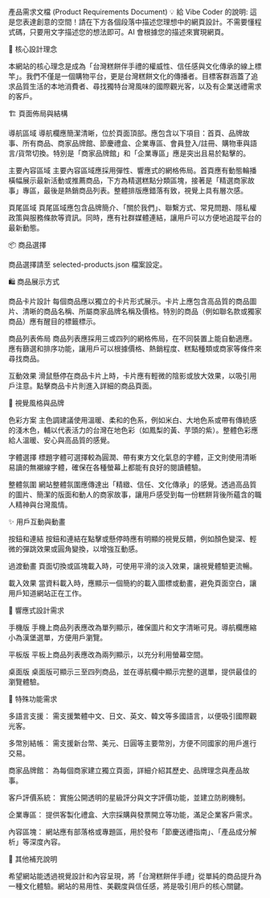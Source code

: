 產品需求文檔 (Product Requirements Document)
💡 給 Vibe Coder 的說明: 這是您表達創意的空間！請在下方各個段落中描述您理想中的網頁設計。不需要懂程式碼，只要用文字描述您的想法即可。AI 會根據您的描述來實現網頁。

🎯 核心設計理念
<!-- 請在這裡描述您的網站的核心理念和目標受眾 -->

<!-- 範例：我想要一個極簡風格的精品購物網站，目標客群是追求品質生活的都市白領 -->

本網站的核心理念是成為「台灣糕餅伴手禮的權威性、信任感與文化傳承的線上標竿」。我們不僅是一個購物平台，更是台灣糕餅文化的傳播者。目標客群涵蓋了追求品質生活的本地消費者、尋找獨特台灣風味的國際觀光客，以及有企業送禮需求的客戶。

🏗️ 頁面佈局與結構
<!-- 請描述您希望的頁面佈局 -->

<!-- 範例：頂部要有簡潔的導航欄，主體區域採用網格布局展示商品，底部要有聯絡資訊 -->

導航區域
導航欄應簡潔清晰，位於頁面頂部。應包含以下項目：首頁、品牌故事、所有商品、商家品牌館、節慶禮盒、企業專區、會員登入/註冊、購物車與語言/貨幣切換。特別是「商家品牌館」和「企業專區」應是突出且易於點擊的。

主要內容區域
主要內容區域應採用彈性、響應式的網格佈局。首頁應有動態輪播橫幅展示最新活動或推薦商品，下方為精選糕點分類區塊，接著是「精選商家故事」專區，最後是熱銷商品列表。整體排版應錯落有致，視覺上具有層次感。

頁尾區域
頁尾區域應包含品牌簡介、「關於我們」、聯繫方式、常見問題、隱私權政策與服務條款等資訊。同時，應有社群媒體連結，讓用戶可以方便地追蹤平台的最新動態。

📦 商品選擇
<!-- 商品選擇已移至 selected-products.json 檔案 -->

<!-- 請編輯 selected-products.json 來選擇您想要展示的商品 -->

商品選擇請至 selected-products.json 檔案設定。

🛍️ 商品展示方式
<!-- 請描述您希望如何展示商品 -->

<!-- 範例：每個商品用卡片展示，滑鼠懸停時有輕微放大效果，顯示商品圖片、名稱和價格 -->

商品卡片設計
每個商品應以獨立的卡片形式展示。卡片上應包含高品質的商品圖片、清晰的商品名稱、所屬商家品牌名稱及價格。特別的商品（例如聯名款或獨家商品）應有醒目的標籤標示。

商品列表佈局
商品列表應採用三或四列的網格佈局，在不同裝置上能自動適應。應有篩選和排序功能，讓用戶可以根據價格、熱銷程度、糕點種類或商家等條件來尋找商品。

互動效果
滑鼠懸停在商品卡片上時，卡片應有輕微的陰影或放大效果，以吸引用戶注意。點擊商品卡片則進入詳細的商品頁面。

🎨 視覺風格與品牌
<!-- 請描述您期望的視覺風格 -->

<!-- 範例：使用柔和的粉色系，搭配圓角設計，營造溫暖友善的感覺 -->

色彩方案
主色調建議使用溫暖、柔和的色系，例如米白、大地色系或帶有傳統感的淺木色，輔以代表活力的台灣在地色彩（如鳳梨的黃、芋頭的紫）。整體色彩應給人溫暖、安心與高品質的感覺。

字體選擇
標題字體可選擇較為圓潤、帶有東方文化氣息的字體，正文則使用清晰易讀的無襯線字體，確保在各種螢幕上都能有良好的閱讀體驗。

整體氛圍
網站整體氛圍應傳達出「精緻、信任、文化傳承」的感覺。透過高品質的圖片、簡潔的版面和動人的商家故事，讓用戶感受到每一份糕餅背後所蘊含的職人精神與台灣風情。

✨ 用戶互動與動畫
<!-- 請描述您希望的互動效果和動畫 -->

<!-- 範例：按鈕點擊時有漣漪效果，頁面載入時商品卡片依次淡入 -->

按鈕和連結
按鈕和連結在點擊或懸停時應有明顯的視覺反饋，例如顏色變深、輕微的彈跳效果或圓角變換，以增強互動感。

過渡動畫
頁面切換或區塊載入時，可使用平滑的淡入效果，讓視覺體驗更流暢。

載入效果
當資料載入時，應顯示一個簡約的載入圖標或動畫，避免頁面空白，讓用戶知道網站正在工作。

📱 響應式設計需求
<!-- 請描述在不同設備上的顯示需求 -->

<!-- 範例：手機上商品改為單列顯示，平板上顯示兩列，桌面顯示四列 -->

手機版
手機上商品列表應改為單列顯示，確保圖片和文字清晰可見。導航欄應縮小為漢堡選單，方便用戶瀏覽。

平板版
平板上商品列表應改為兩列顯示，以充分利用螢幕空間。

桌面版
桌面版可顯示三至四列商品，並在導航欄中顯示完整的選單，提供最佳的瀏覽體驗。

🎯 特殊功能需求
<!-- 如果有特殊功能需求，請在這裡描述 -->

<!-- 範例：需要商品搜索功能、價格篩選功能、商品詳情彈窗等 -->

多語言支援： 需支援繁體中文、日文、英文、韓文等多國語言，以便吸引國際觀光客。

多幣別結帳： 需支援新台幣、美元、日圓等主要幣別，方便不同國家的用戶進行交易。

商家品牌館： 為每個商家建立獨立頁面，詳細介紹其歷史、品牌理念與產品故事。

客戶評價系統： 實施公開透明的星級評分與文字評價功能，並建立防刷機制。

企業專區： 提供客製化禮盒、大宗採購與發票開立等功能，滿足企業客戶需求。

內容區塊： 網站應有部落格或專題區，用於發布「節慶送禮指南」、「產品成分解析」等深度內容。

💬 其他補充說明
<!-- 任何其他想法或參考資料都可以寫在這裡 -->

希望網站能透過視覺設計和內容呈現，將「台灣糕餅伴手禮」從單純的商品提升為一種文化體驗。網站的易用性、美觀度與信任感，將是吸引用戶的核心關鍵。
